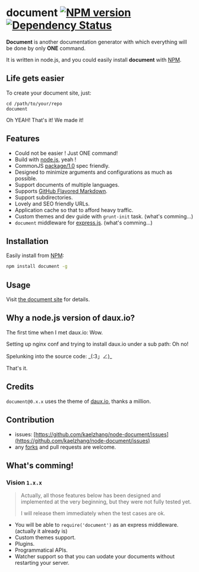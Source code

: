 # document [![NPM version](https://badge.fury.io/js/document.png)](http://badge.fury.io/js/document) [![Dependency Status](https://gemnasium.com/kaelzhang/node-document.png)](https://gemnasium.com/kaelzhang/node-document)
<!-- [![Build Status](https://travis-ci.org/kaelzhang/node-document.png?branch=master)](https://travis-ci.org/kaelzhang/node-document) -->

**Document** is another documentation generator with which everything will be done by only **ONE** command.

It is written in node.js, and you could easily install **document** with [NPM](https://npmjs.org/).

## Life gets easier

To create your document site, just:

```
cd /path/to/your/repo
document
```

Oh YEAH! That's it! We made it!

## Features

- Could not be easier ! Just ONE command!
- Build with [node.js](http://nodejs.org), yeah !
- CommonJS [package/1.0](http://wiki.commonjs.org/wiki/Packages/1.0) spec friendly.
- Designed to minimize arguments and configurations as much as possible.
- Support documents of multiple languages.
- Supports [GitHub Flavored Markdown](https://help.github.com/articles/github-flavored-markdown).
- Support subdirectories.
- Lovely and SEO friendly URLs.
- Application cache so that to afford heavy traffic.
- Custom themes and dev guide with `grunt-init` task. (what's comming...) 
- `document` middleware for [express.js](http://expressjs.com). (what's comming...)


## Installation

Easily install from [NPM](https://npmjs.org/):

```sh
npm install document -g
```


## Usage

Visit [the document site](http://kael.me/document) for details.


## Why a node.js version of daux.io?

The first time when I met daux.io: Wow.

Setting up nginx conf and trying to install daux.io under a sub path: Oh no!

Spelunking into the source code: \_(:3」∠)\_

That's it.


## Credits

`document@0.x.x` uses the theme of [daux.io](daux.io), thanks a million.

## Contribution

- issues: [https://github.com/kaelzhang/node-document/issues](https://github.com/kaelzhang/node-document/issues)
- any [forks](https://github.com/kaelzhang/node-document/fork) and pull requests are welcome.


## What's comming!

### Vision `1.x.x`

> Actually, all those features below has been designed and implemented at the very beginning, but they were not fully tested yet.
>
> I will release them immediately when the test cases are ok.

- You will be able to `require('document')` as an express middleware. (actually it already is)
- Custom themes support.
- Plugins.
- Programmatical APIs.
- Watcher support so that you can uodate your documents without restarting your server.






